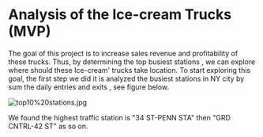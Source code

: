 # Analysis of the Ice-cream Trucks (MVP)

The goal of this project is to increase sales revenue and profitability of these trucks. Thus, by determining the top busiest 
stations , we can explore where should these Ice-cream' trucks take location. To start exploring this goal, the first step we 
did it is analyzed the busiest stations in NY city by sum the daily entries and exits , see figure below.

![top10%20stations.jpg](attachment:top10%20stations.jpg)

We found the highest traffic station is "34 ST-PENN STA" then "GRD CNTRL-42 ST" as so on.
